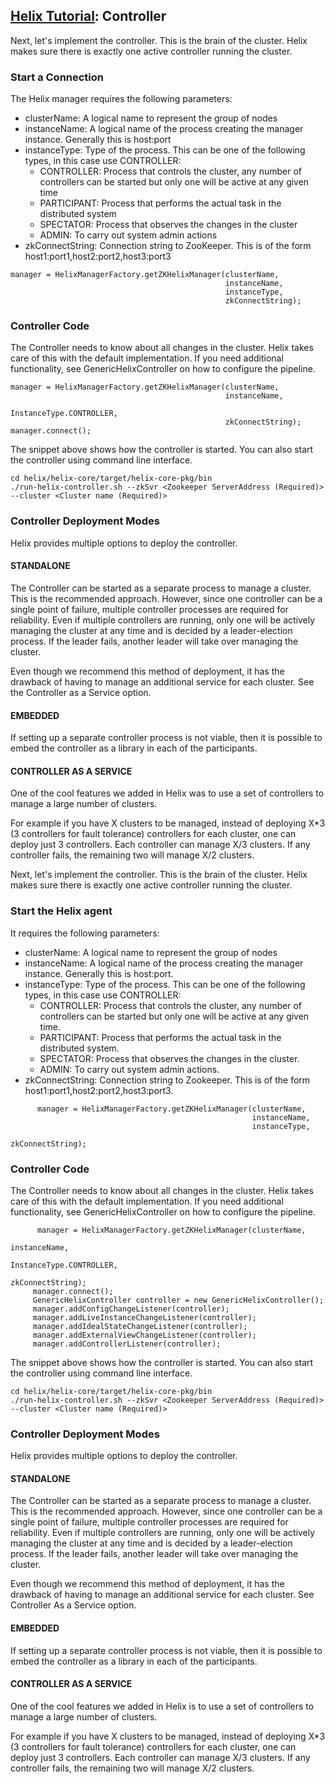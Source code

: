 <!---
Licensed to the Apache Software Foundation (ASF) under one
or more contributor license agreements.  See the NOTICE file
distributed with this work for additional information
regarding copyright ownership.  The ASF licenses this file
to you under the Apache License, Version 2.0 (the
"License"); you may not use this file except in compliance
with the License.  You may obtain a copy of the License at

  http://www.apache.org/licenses/LICENSE-2.0

Unless required by applicable law or agreed to in writing,
software distributed under the License is distributed on an
"AS IS" BASIS, WITHOUT WARRANTIES OR CONDITIONS OF ANY
KIND, either express or implied.  See the License for the
specific language governing permissions and limitations
under the License.
-->

<head>
  <title>Tutorial - Controller</title>
</head>

## [Helix Tutorial](./Tutorial.html): Controller

Next, let\'s implement the controller.  This is the brain of the cluster.  Helix makes sure there is exactly one active controller running the cluster.

### Start a Connection

The Helix manager requires the following parameters:

* clusterName: A logical name to represent the group of nodes
* instanceName: A logical name of the process creating the manager instance. Generally this is host:port
* instanceType: Type of the process. This can be one of the following types, in this case use CONTROLLER:
    * CONTROLLER: Process that controls the cluster, any number of controllers can be started but only one will be active at any given time
    * PARTICIPANT: Process that performs the actual task in the distributed system
    * SPECTATOR: Process that observes the changes in the cluster
    * ADMIN: To carry out system admin actions
* zkConnectString: Connection string to ZooKeeper. This is of the form host1:port1,host2:port2,host3:port3

```
manager = HelixManagerFactory.getZKHelixManager(clusterName,
                                                instanceName,
                                                instanceType,
                                                zkConnectString);
```

### Controller Code

The Controller needs to know about all changes in the cluster. Helix takes care of this with the default implementation.
If you need additional functionality, see GenericHelixController on how to configure the pipeline.

```
manager = HelixManagerFactory.getZKHelixManager(clusterName,
                                                instanceName,
                                                InstanceType.CONTROLLER,
                                                zkConnectString);
manager.connect();
```
The snippet above shows how the controller is started. You can also start the controller using command line interface.

```
cd helix/helix-core/target/helix-core-pkg/bin
./run-helix-controller.sh --zkSvr <Zookeeper ServerAddress (Required)>  --cluster <Cluster name (Required)>
```

### Controller Deployment Modes

Helix provides multiple options to deploy the controller.

#### STANDALONE

The Controller can be started as a separate process to manage a cluster. This is the recommended approach. However, since one controller can be a single point of failure, multiple controller processes are required for reliability.  Even if multiple controllers are running, only one will be actively managing the cluster at any time and is decided by a leader-election process. If the leader fails, another leader will take over managing the cluster.

Even though we recommend this method of deployment, it has the drawback of having to manage an additional service for each cluster. See the Controller as a Service option.

#### EMBEDDED

If setting up a separate controller process is not viable, then it is possible to embed the controller as a library in each of the participants.

#### CONTROLLER AS A SERVICE

One of the cool features we added in Helix was to use a set of controllers to manage a large number of clusters.

For example if you have X clusters to be managed, instead of deploying X*3 (3 controllers for fault tolerance) controllers for each cluster, one can deploy just 3 controllers.  Each controller can manage X/3 clusters.  If any controller fails, the remaining two will manage X/2 clusters.

Next, let\'s implement the controller.  This is the brain of the cluster.  Helix makes sure there is exactly one active controller running the cluster.

### Start the Helix agent


It requires the following parameters:

* clusterName: A logical name to represent the group of nodes
* instanceName: A logical name of the process creating the manager instance. Generally this is host:port.
* instanceType: Type of the process. This can be one of the following types, in this case use CONTROLLER:
    * CONTROLLER: Process that controls the cluster, any number of controllers can be started but only one will be active at any given time.
    * PARTICIPANT: Process that performs the actual task in the distributed system.
    * SPECTATOR: Process that observes the changes in the cluster.
    * ADMIN: To carry out system admin actions.
* zkConnectString: Connection string to Zookeeper. This is of the form host1:port1,host2:port2,host3:port3.

```
      manager = HelixManagerFactory.getZKHelixManager(clusterName,
                                                      instanceName,
                                                      instanceType,
                                                      zkConnectString);
```

### Controller Code

The Controller needs to know about all changes in the cluster. Helix takes care of this with the default implementation.
If you need additional functionality, see GenericHelixController on how to configure the pipeline.

```
      manager = HelixManagerFactory.getZKHelixManager(clusterName,
                                                          instanceName,
                                                          InstanceType.CONTROLLER,
                                                          zkConnectString);
     manager.connect();
     GenericHelixController controller = new GenericHelixController();
     manager.addConfigChangeListener(controller);
     manager.addLiveInstanceChangeListener(controller);
     manager.addIdealStateChangeListener(controller);
     manager.addExternalViewChangeListener(controller);
     manager.addControllerListener(controller);
```
The snippet above shows how the controller is started. You can also start the controller using command line interface.

```
cd helix/helix-core/target/helix-core-pkg/bin
./run-helix-controller.sh --zkSvr <Zookeeper ServerAddress (Required)>  --cluster <Cluster name (Required)>
```

### Controller Deployment Modes

Helix provides multiple options to deploy the controller.

#### STANDALONE

The Controller can be started as a separate process to manage a cluster. This is the recommended approach. However, since one controller can be a single point of failure, multiple controller processes are required for reliability.  Even if multiple controllers are running, only one will be actively managing the cluster at any time and is decided by a leader-election process. If the leader fails, another leader will take over managing the cluster.

Even though we recommend this method of deployment, it has the drawback of having to manage an additional service for each cluster. See Controller As a Service option.

#### EMBEDDED

If setting up a separate controller process is not viable, then it is possible to embed the controller as a library in each of the participants.

#### CONTROLLER AS A SERVICE

One of the cool features we added in Helix is to use a set of controllers to manage a large number of clusters.

For example if you have X clusters to be managed, instead of deploying X*3 (3 controllers for fault tolerance) controllers for each cluster, one can deploy just 3 controllers.  Each controller can manage X/3 clusters.  If any controller fails, the remaining two will manage X/2 clusters.
